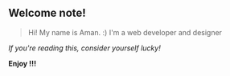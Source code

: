 ## Welcome note!

>Hi! My name is Aman. :)
I'm a web developer and designer

_If you're reading this, consider yourself lucky!_

**Enjoy !!!**
